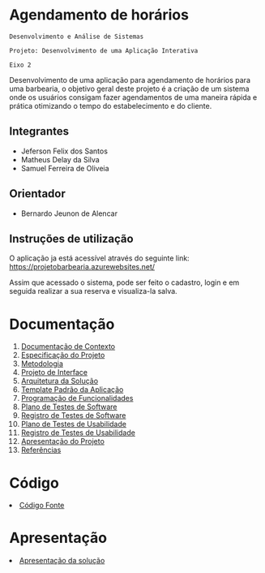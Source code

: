 # Agendamento de horários

`Desenvolvimento e Análise de Sistemas`

`Projeto: Desenvolvimento de uma Aplicação Interativa`

`Eixo 2`

Desenvolvimento de uma aplicação para agendamento de horários para uma barbearia, o objetivo geral deste projeto é a criação de um sistema onde os usuários consigam fazer agendamentos de uma maneira rápida e prática otimizando o tempo do estabelecimento e do cliente.

## Integrantes

* Jeferson Felix dos Santos 
* Matheus Delay da Silva
* Samuel Ferreira de Oliveia

## Orientador

* Bernardo Jeunon de Alencar

## Instruções de utilização

O aplicação ja está acessível através do seguinte link: https://projetobarbearia.azurewebsites.net/

Assim que acessado o sistema, pode ser feito o cadastro, login e em seguida realizar a sua reserva e visualiza-la salva.

# Documentação

<ol>
<li><a href="docs/01-Documentação de Contexto.md"> Documentação de Contexto</a></li>
<li><a href="docs/02-Especificação do Projeto.md"> Especificação do Projeto</a></li>
<li><a href="docs/03-Metodologia.md"> Metodologia</a></li>
<li><a href="docs/04-Projeto de Interface.md"> Projeto de Interface</a></li>
<li><a href="docs/05-Arquitetura da Solução.md"> Arquitetura da Solução</a></li>
<li><a href="docs/06-Template Padrão da Aplicação.md"> Template Padrão da Aplicação</a></li>
<li><a href="docs/07-Programação de Funcionalidades.md"> Programação de Funcionalidades</a></li>
<li><a href="docs/08-Plano de Testes de Software.md"> Plano de Testes de Software</a></li>
<li><a href="docs/09-Registro de Testes de Software.md"> Registro de Testes de Software</a></li>
<li><a href="docs/10-Plano de Testes de Usabilidade.md"> Plano de Testes de Usabilidade</a></li>
<li><a href="docs/11-Registro de Testes de Usabilidade.md"> Registro de Testes de Usabilidade</a></li>
<li><a href="docs/12-Apresentação do Projeto.md"> Apresentação do Projeto</a></li>
<li><a href="docs/13-Referências.md"> Referências</a></li>
</ol>

# Código

<li><a href="src/README.md"> Código Fonte</a></li>

# Apresentação

<li><a href="presentation/README.md"> Apresentação da solução</a></li>
